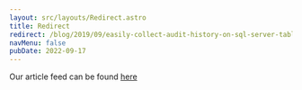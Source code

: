 ```yaml
---
layout: src/layouts/Redirect.astro
title: Redirect
redirect: /blog/2019/09/easily-collect-audit-history-on-sql-server-tables/
navMenu: false
pubDate: 2022-09-17
---
```

<div>
Our article feed can be found <a href="/blog/2019/09/easily-collect-audit-history-on-sql-server-tables/">here</a>
</div>

